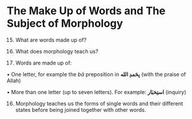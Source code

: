 The Make Up of Words and The Subject of Morphology
==================================================

15. What are words made up of?

16. What does morphology teach us?

15. Words are made up of:

• One letter, for example the *bā* preposition in **بِحَمدِ الله** (with
the praise of Allah)

• More than one letter (up to seven letters). For example: **استِخبَار**
(inquiry)

16. Morphology teaches us the forms of single words and their different
states before being joined together with other words.


